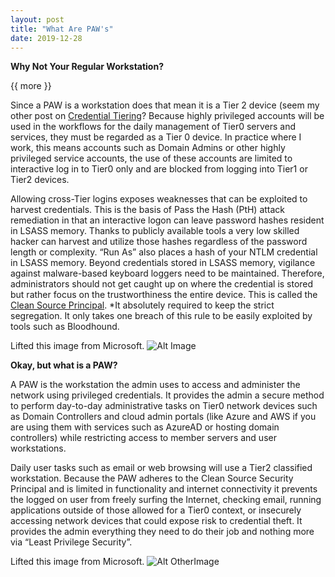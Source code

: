 ```yaml
---
layout: post
title: "What Are PAW's"
date: 2019-12-28
---
```


**Why Not Your Regular Workstation?**

{{ more }}

Since a PAW is a workstation does that mean it is a Tier 2 device (seem my other post on [Credential Tiering](https://soccershoe.github.io/JustAnotherAdmin/blog/2020/01/07/CredentialTiering)?  Because highly privileged accounts will be used in the workflows for the daily management of Tier0 servers and services, they must be regarded as a Tier 0 device.  In practice where I work, this means accounts such as Domain Admins or other highly privileged service accounts, the use of these accounts are limited to interactive log in to Tier0 only and are blocked from logging into Tier1 or Tier2 devices.  

Allowing cross-Tier logins exposes weaknesses that can be exploited to harvest credentials.  This is the basis of Pass the Hash (PtH) attack remediation in that an interactive logon can leave password hashes resident in LSASS memory.  Thanks to publicly available tools a very low skilled hacker can harvest and utilize those hashes regardless of the password length or complexity.  “Run As” also places a hash of your NTLM credential in LSASS memory.  Beyond credentials stored in LSASS memory, vigilance against malware-based keyboard loggers need to be maintained.  Therefore, administrators should not get caught up on where the credential is stored but rather focus on the trustworthiness the entire device. This is called the [Clean Source Principal](https://docs.microsoft.com/en-us/windows-server/identity/securing-privileged-access/securing-privileged-access-reference-material).
*It absolutely required to keep the strict segregation.  It only takes one breach of this rule to be easily exploited by tools such as Bloodhound.

Lifted this image from Microsoft. ![Alt Image](https://docs.microsoft.com/en-us/windows-server/identity/media/privileged-access-workstations/pawfig2.jpg)

**Okay, but what is a PAW?**

A PAW is the workstation the admin uses to access and administer the network using privileged credentials. It provides the admin a secure method to perform day-to-day administrative tasks on Tier0 network devices such as Domain Controllers and cloud admin portals (like Azure and AWS if you are using them with services such as AzureAD or hosting domain controllers) while restricting access to member servers and user workstations.  

Daily user tasks such as email or web browsing will use a Tier2 classified workstation. Because the PAW adheres to the Clean Source Security Principal and is limited in functionality and internet connectivity it prevents the logged on user from freely surfing the Internet, checking email, running applications outside of those allowed for a Tier0 context, or insecurely accessing network devices that could expose risk to credential theft. It provides the admin everything they need to do their job and nothing more via “Least Privilege Security”.

Lifted this image from Microsoft. ![Alt OtherImage](https://msdnshared.blob.core.windows.net/media/2017/10/PAW-Overview.jpg)